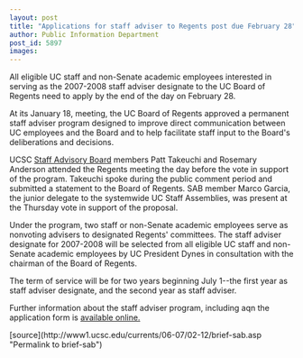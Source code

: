```yaml
---
layout: post
title: "Applications for staff adviser to Regents post due February 28"
author: Public Information Department
post_id: 5897
images:
---
```


<a name="content" id="content"></a>
<p>
  All eligible UC staff and non-Senate academic employees interested in serving as the 2007-2008 staff adviser designate to the UC Board of Regents need to apply by the end of the day on February 28.
</p>
<p>
  At its January 18, meeting, the UC Board of Regents approved a permanent staff adviser program designed to improve direct communication between UC employees and the Board and to help facilitate staff input to the Board's deliberations and decisions.
</p>
<p>
  UCSC <a href="http://www2.ucsc.edu/sab/">Staff Advisory Board</a> members Patt Takeuchi and Rosemary Anderson attended the Regents meeting the day before the vote in support of the program. Takeuchi spoke during the public comment period and submitted a statement to the Board of Regents. SAB member Marco Garcia, the junior delegate to the systemwide UC Staff Assemblies, was present at the Thursday vote in support of the proposal.
</p>
<p>
  Under the program, two staff or non-Senate academic employees serve as nonvoting advisers to designated Regents' committees. The staff adviser designate for 2007-2008 will be selected from all eligible UC staff and non-Senate academic employees by UC President Dynes in consultation with the chairman of the Board of Regents.
</p>
<p>
  The term of service will be for two years beginning July 1--the first year as staff adviser designate, and the second year as staff adviser.
</p>
<p>
  Further information about the staff adviser program, including aqn the application form is <a href="http://www.ucop.edu/staffadvisorpgm/">available online.</a>
</p>
[source](http://www1.ucsc.edu/currents/06-07/02-12/brief-sab.asp "Permalink to brief-sab")
